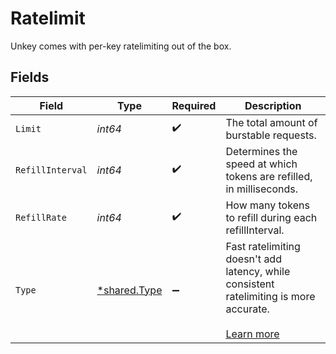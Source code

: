 # Ratelimit

Unkey comes with per-key ratelimiting out of the box.


## Fields

| Field                                                                                                                                              | Type                                                                                                                                               | Required                                                                                                                                           | Description                                                                                                                                        |
| -------------------------------------------------------------------------------------------------------------------------------------------------- | -------------------------------------------------------------------------------------------------------------------------------------------------- | -------------------------------------------------------------------------------------------------------------------------------------------------- | -------------------------------------------------------------------------------------------------------------------------------------------------- |
| `Limit`                                                                                                                                            | *int64*                                                                                                                                            | :heavy_check_mark:                                                                                                                                 | The total amount of burstable requests.                                                                                                            |
| `RefillInterval`                                                                                                                                   | *int64*                                                                                                                                            | :heavy_check_mark:                                                                                                                                 | Determines the speed at which tokens are refilled, in milliseconds.                                                                                |
| `RefillRate`                                                                                                                                       | *int64*                                                                                                                                            | :heavy_check_mark:                                                                                                                                 | How many tokens to refill during each refillInterval.                                                                                              |
| `Type`                                                                                                                                             | [*shared.Type](../../../pkg/models/shared/type.md)                                                                                                 | :heavy_minus_sign:                                                                                                                                 | Fast ratelimiting doesn't add latency, while consistent ratelimiting is more accurate.<br/><br/>[Learn more](https://unkey.dev/docs/features/ratelimiting) |